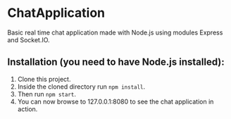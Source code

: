 # ChatApplication
Basic real time chat application made with Node.js using modules Express and Socket.IO.

## Installation (you need to have Node.js installed):

1. Clone this project.
2. Inside the cloned directory run `npm install`.
3. Then run `npm start`.
4. You can now browse to 127.0.0.1:8080 to see the chat application in action.